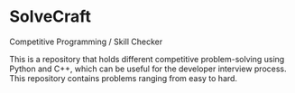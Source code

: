 # SolveCraft
Competitive Programming / Skill Checker

This is a repository that holds different competitive problem-solving using Python and C++, which can be useful for the developer interview process. This repository contains problems ranging from easy to hard. 